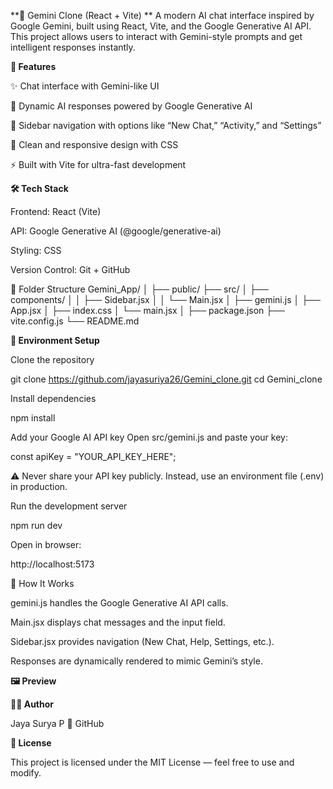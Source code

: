 **🧠 Gemini Clone (React + Vite)
**
A modern AI chat interface inspired by Google Gemini, built using React, Vite, and the Google Generative AI API.
This project allows users to interact with Gemini-style prompts and get intelligent responses instantly.

**🚀 Features**

✨ Chat interface with Gemini-like UI

💬 Dynamic AI responses powered by Google Generative AI

🧭 Sidebar navigation with options like “New Chat,” “Activity,” and “Settings”

🎨 Clean and responsive design with CSS

⚡ Built with Vite for ultra-fast development

**🛠️ Tech Stack**

Frontend: React (Vite)

API: Google Generative AI (@google/generative-ai)

Styling: CSS

Version Control: Git + GitHub

📁 Folder Structure
Gemini_App/
│
├── public/
├── src/
│   ├── components/
│   │   ├── Sidebar.jsx
│   │   └── Main.jsx
│   ├── gemini.js
│   ├── App.jsx
│   ├── index.css
│   └── main.jsx
│
├── package.json
├── vite.config.js
└── README.md

**🔑 Environment Setup**

Clone the repository

git clone https://github.com/jayasuriya26/Gemini_clone.git
cd Gemini_clone


Install dependencies

npm install


Add your Google AI API key
Open src/gemini.js and paste your key:

const apiKey = "YOUR_API_KEY_HERE";


⚠️ Never share your API key publicly.
Instead, use an environment file (.env) in production.

Run the development server

npm run dev


Open in browser:

http://localhost:5173

🧩 How It Works

gemini.js handles the Google Generative AI API calls.

Main.jsx displays chat messages and the input field.

Sidebar.jsx provides navigation (New Chat, Help, Settings, etc.).

Responses are dynamically rendered to mimic Gemini’s style.

**🖼️ Preview**

**👨‍💻 Author**

Jaya Surya P
🔗 GitHub

**📜 License**

This project is licensed under the MIT License — feel free to use and modify.
